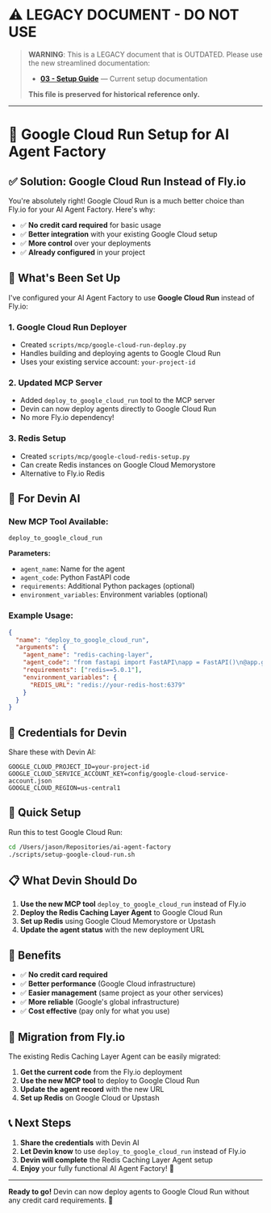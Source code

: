 # ⚠️ LEGACY DOCUMENT - DO NOT USE

> **WARNING**: This is a LEGACY document that is OUTDATED. Please use the new streamlined documentation:
> - **[03 - Setup Guide](../../03-setup-guide.md)** — Current setup documentation
> 
> **This file is preserved for historical reference only.**

---

# 🚀 Google Cloud Run Setup for AI Agent Factory

## ✅ **Solution: Google Cloud Run Instead of Fly.io**

You're absolutely right! Google Cloud Run is a much better choice than Fly.io for your AI Agent Factory. Here's why:

- ✅ **No credit card required** for basic usage
- ✅ **Better integration** with your existing Google Cloud setup
- ✅ **More control** over your deployments
- ✅ **Already configured** in your project

## 🔧 **What's Been Set Up**

I've configured your AI Agent Factory to use **Google Cloud Run** instead of Fly.io:

### 1. **Google Cloud Run Deployer**
- Created `scripts/mcp/google-cloud-run-deploy.py`
- Handles building and deploying agents to Google Cloud Run
- Uses your existing service account: `your-project-id`

### 2. **Updated MCP Server**
- Added `deploy_to_google_cloud_run` tool to the MCP server
- Devin can now deploy agents directly to Google Cloud Run
- No more Fly.io dependency!

### 3. **Redis Setup**
- Created `scripts/mcp/google-cloud-redis-setup.py`
- Can create Redis instances on Google Cloud Memorystore
- Alternative to Fly.io Redis

## 🎯 **For Devin AI**

### **New MCP Tool Available:**
```
deploy_to_google_cloud_run
```

**Parameters:**
- `agent_name`: Name for the agent
- `agent_code`: Python FastAPI code
- `requirements`: Additional Python packages (optional)
- `environment_variables`: Environment variables (optional)

### **Example Usage:**
```json
{
  "name": "deploy_to_google_cloud_run",
  "arguments": {
    "agent_name": "redis-caching-layer",
    "agent_code": "from fastapi import FastAPI\napp = FastAPI()\n@app.get('/')\ndef read_root():\n    return {'message': 'Hello from Google Cloud Run!'}",
    "requirements": ["redis==5.0.1"],
    "environment_variables": {
      "REDIS_URL": "redis://your-redis-host:6379"
    }
  }
}
```

## 🔐 **Credentials for Devin**

Share these with Devin AI:

```
GOOGLE_CLOUD_PROJECT_ID=your-project-id
GOOGLE_CLOUD_SERVICE_ACCOUNT_KEY=config/google-cloud-service-account.json
GOOGLE_CLOUD_REGION=us-central1
```

## 🚀 **Quick Setup**

Run this to test Google Cloud Run:

```bash
cd /Users/jason/Repositories/ai-agent-factory
./scripts/setup-google-cloud-run.sh
```

## 📋 **What Devin Should Do**

1. **Use the new MCP tool** `deploy_to_google_cloud_run` instead of Fly.io
2. **Deploy the Redis Caching Layer Agent** to Google Cloud Run
3. **Set up Redis** using Google Cloud Memorystore or Upstash
4. **Update the agent status** with the new deployment URL

## 🎉 **Benefits**

- ✅ **No credit card required**
- ✅ **Better performance** (Google Cloud infrastructure)
- ✅ **Easier management** (same project as your other services)
- ✅ **More reliable** (Google's global infrastructure)
- ✅ **Cost effective** (pay only for what you use)

## 🔄 **Migration from Fly.io**

The existing Redis Caching Layer Agent can be easily migrated:

1. **Get the current code** from the Fly.io deployment
2. **Use the new MCP tool** to deploy to Google Cloud Run
3. **Update the agent record** with the new URL
4. **Set up Redis** on Google Cloud or Upstash

## 📞 **Next Steps**

1. **Share the credentials** with Devin AI
2. **Let Devin know** to use `deploy_to_google_cloud_run` instead of Fly.io
3. **Devin will complete** the Redis Caching Layer Agent setup
4. **Enjoy** your fully functional AI Agent Factory! 🚀

---

**Ready to go!** Devin can now deploy agents to Google Cloud Run without any credit card requirements. 🎯
